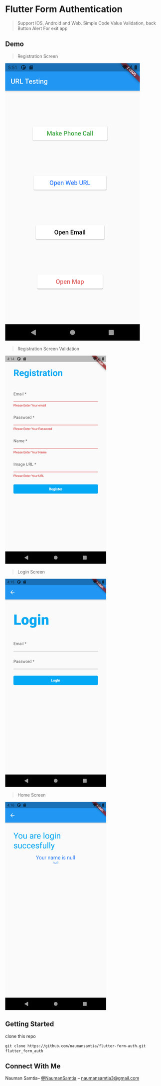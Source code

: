 # Flutter Form Authentication

> Support IOS, Android and Web. Simple Code
>Value Validation, back Button Alert For exit app

## Demo
>Registration Screen

![](screenshot1.png)


>Registration Screen Validation

![](screenshot2.png)


>Login Screen

![](screenshot3.png)


>Home Screen

![](screenshot4.png)

## Getting Started
clone this repo
```
git clone https://github.com/naumansamtia/flutter-form-auth.git flutter_form_auth
```
## Connect With Me
Nauman Samtia– [@NaumanSamtia](https://www.linkedin.com/in/naumansamtia/) – naumansamtia3@gmail.com


